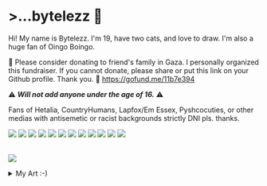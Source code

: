 <div> 
<h1> >...bytelezz 🧡 </h1>

Hi! My name is Bytelezz. I'm 19, have two cats, and love to draw. I'm also a huge fan of Oingo Boingo.
<br>

🍉 Please consider donating to friend's family in Gaza. I personally organized this fundraiser. If you cannot donate, please share or put this link on your Github profile. Thank you. 🍉
https://gofund.me/11b7e394

:warning: ***Will not add anyone under the age of 16.*** :warning:
<br>

Fans of Hetalia, CountryHumans, Lapfox/Em Essex, Pyshcocuties, or other medias with antisemetic or racist backgrounds strictly DNI pls. thanks.


<img src="https://64.media.tumblr.com/130bd308ff74a1e396c157397703190a/18d045b35d179237-62/s250x400/c327ea38c802270865bd3ecaa6d077cf1152a0db.gifv">
<img src="https://64.media.tumblr.com/4317e635008c78fd037864ce82a2e845/18d045b35d179237-38/s250x400/1d86c15e557f80c36753723cd7c9338147d9a516.gifv">
<img src="https://64.media.tumblr.com/96a3bd7018c75ca5c9c6c9afdd8114b0/18d045b35d179237-ee/s250x400/9e14722deb178c724d6ae4fd59779e4806d568ce.gifv">
<img src="https://64.media.tumblr.com/1f881a760273685b0b2c98f25a0bb27c/18d045b35d179237-a3/s250x400/773186ca9aec0d57e00d6fd86c7224d4c6939bf4.gifv">
<img src="https://64.media.tumblr.com/182d21429979f75a774306c9e628b005/18d045b35d179237-57/s250x400/93305bff6b33dabe2cd4946762abce438e87759e.gifv">
<img src="https://64.media.tumblr.com/57ec5c3f774d2c32f787bb1cf061b543/18d045b35d179237-e9/s250x400/7a3fb8e55550f08b274517651b44e13f75f147f0.gifv">
<img src="https://64.media.tumblr.com/00a703bc48c3b99b30d2b3906a2a6628/18d045b35d179237-18/s250x400/c4dbbe78f86acf669fd4a4c6703a1928648faebe.gifv">
<img src="https://64.media.tumblr.com/7d4753934a17a4d09e1e8014d35e8aea/18d045b35d179237-e9/s250x400/ff6a9504fefc8c766b313972b28d308144822ded.gifv">
<img src="https://64.media.tumblr.com/f1461837bea02a07c7d6be0d928081bb/18d045b35d179237-86/s250x400/15bccfb73bc8751a8f74b663abd095c3a79b22b7.gifv">
<img src="https://64.media.tumblr.com/bd0b89bed09142d73540ff0f7856ee09/18d045b35d179237-f3/s250x400/8af3c2bf4a4d9598d685c7259411dd8a599fffcd.gifv">
<img src="https://64.media.tumblr.com/a5e04cf1f69424e4d613788265030a20/18d045b35d179237-1b/s250x400/2593a1f0d99bb14871fa49a9ca8c73b357e7b82d.gifv">
<img src="https://64.media.tumblr.com/97dcc695645a1046499a95f7a51c337d/18d045b35d179237-e5/s250x400/2d5d9d3ab30de86ccdf1d328d64b92eca56c02e9.gifv">

</div>
<br>

![](https://komarev.com/ghpvc/?username=bytelezz&color=orange&style=flat-square)

<details>

<summary>My Art :-)</summary>

<img src="https://64.media.tumblr.com/4b6f8bb12f51e4519803a188ebf5aaf0/cca498f07c738fd8-a5/s540x810/9c298f0642914a7350715f4bd2bdfb0b369401c7.pnj">
<img src="https://64.media.tumblr.com/03354fe80167e1605d4ff329bf2ea53f/9127f91542dc34ce-02/s540x810/f952b727ba7f6e9b4ece5bf741f2607b2cf618c5.pnj">
<img src="https://64.media.tumblr.com/3ce665eb5767d0d2a54d82d17a6f96fb/559826df2cbfe229-1f/s540x810/e28c15cd91e3029d5cbf07733f21bb65113fef94.pnj">
<img src="https://64.media.tumblr.com/2fae823929d93e3f036275b63a60fc0d/e8a23a2f99bb210f-4e/s540x810/f717c20b4ad3c6ad93e4feda2783588f6ea27ad7.pnj">




</details>
